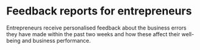 
# Feedback reports for entrepreneurs 

Entrepreneurs receive personalised feedback about the business errors they have made within the past two weeks and how these affect their well-being and business performance. 

